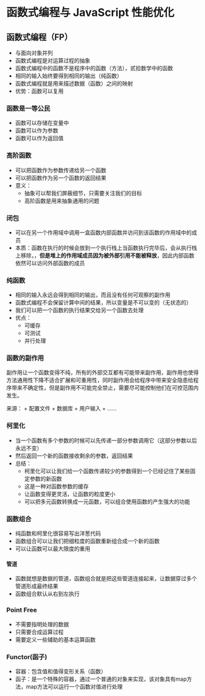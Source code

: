 # 函数式编程与 JavaScript 性能优化

## 函数式编程（FP）

+ 与面向对象并列
+ 函数式编程是对运算过程的抽象
+ 函数式编程中的函数不是程序中的函数（方法），贰拾数学中的函数
+ 相同的输入始终要得到相同的输出（纯函数）
+ 函数式编程就是用来描述数据（函数）之间的映射
+ 优势：函数可以复用

### 函数是一等公民

+ 函数可以存储在变量中
+ 函数可以作为参数
+ 函数可以作为返回值

### 高阶函数

+ 可以把函数作为参数传递给另一个函数
+ 可以把函数作为另一个函数的返回结果
+ 意义：
    - 抽象可以帮我们屏蔽细节，只需要关注我们的目标
    - 高阶函数是用来抽象通用的问题

### 闭包

+ 可以在另一个作用域中调用一盒函数内部函数并访问到该函数的作用域中的成员
+ 本质：函数在执行的时候会放到一个执行栈上当函数执行完毕后，会从执行栈上移除，，**但是堆上的作用域成员因为被外部引用不能被释放**，因此内部函数依然可以访问外部函数的成员

### 纯函数
+ 相同的输入永远会得到相同的输出，而且没有任何可观察的副作用
+ 函数式编程不会保留计算中间的结果，所以变量是不可以变的（无状态的）
+ 我们可以把一个函数的执行结果交给另一个函数去处理
+ 优点：
    - 可缓存
    - 可测试
    - 并行处理

### 函数的副作用

副作用让一个函数变得不纯，所有的外部交互都有可能带来副作用，副作用也使得方法通用性下降不适合扩展和可重用性，同时副作用会给程序中带来安全隐患给程序带来不确定性，但是副作用不可能完全禁止，需要尽可能控制他们在可控范围内发生。

来源：
    + 配置文件
    + 数据库
    + 用户输入
    + ……

### 柯里化
+ 当一个函数有多个参数的时候可以先传递一部分参数调用它（这部分参数以后永远不变）
+ 然后返回一个新的函数接收剩余的参数，返回结果
+ 总结：
    - 柯里化可以让我们给一个函数传递较少的参数得到一个已经记住了某些固定参数的新函数
    - 这是一种对函数参数的缓存
    - 让函数变得更灵活，让函数的粒度更小
    - 可以把多元函数转换成一元函数，可以组合使用函数的产生强大的功能

### 函数组合

+ 纯函数和柯里化很容易写出洋葱代码
+ 函数组合可以让我们把细粒度的函数重新组合成一个新的函数
+ 可以让函数可以最大限度的重用

#### 管道

+ 函数就想是数据的管道，函数组合就是把这些管道连接起来，让数据穿过多个管道形成最终结果
+ 函数组合默认从右到左执行

### Point Free

+ 不需要指明处理的数据
+ 只需要合成运算过程
+ 需要定义一些辅助的基本运算函数

### Functor(函子)

+ 容器：包含值和值得变形关系（函数）
+ 函子：是一个特殊的容器，通过一个普通的对象来实现，该对象具有map方法，map方法可以运行一个函数对值进行处理